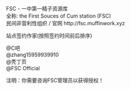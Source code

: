 <p>FSC&nbsp;-&nbsp;一中第一精子资源库<br>
全称:&nbsp;the&nbsp;First&nbsp;Souces&nbsp;of&nbsp;Cum&nbsp;station&nbsp;(FSC)<br>
民间非营利性组织&nbsp;/&nbsp;官网&nbsp;http://fsc.muffinwork.xyz</p>

<p>站点签约作家(按照签约时间前后排序)</p>

<p>@C吧<br>
@zhang15959939910<br>
@秃丁页<br>
@FSC&nbsp;Official</p>

<p>注明：你需要咨询FSC管理员以获得授权！<br>
</p>
